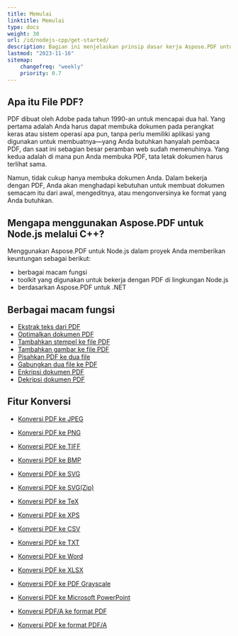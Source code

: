 ```yaml
---
title: Memulai 
linktitle: Memulai
type: docs
weight: 30
url: /id/nodejs-cpp/get-started/
description: Bagian ini menjelaskan prinsip dasar kerja Aspose.PDF untuk Node.js melalui C++. Aspose.PDF untuk Node.js melalui C++ mendukung berbagai macam fungsi.
lastmod: "2023-11-16"   
sitemap:
    changefreq: "weekly"
    priority: 0.7
---
```


## Apa itu File PDF?

PDF dibuat oleh Adobe pada tahun 1990-an untuk mencapai dua hal. Yang pertama adalah Anda harus dapat membuka dokumen pada perangkat keras atau sistem operasi apa pun, tanpa perlu memiliki aplikasi yang digunakan untuk membuatnya—yang Anda butuhkan hanyalah pembaca PDF, dan saat ini sebagian besar peramban web sudah memenuhinya. Yang kedua adalah di mana pun Anda membuka PDF, tata letak dokumen harus terlihat sama.

Namun, tidak cukup hanya membuka dokumen Anda. Dalam bekerja dengan PDF, Anda akan menghadapi kebutuhan untuk membuat dokumen semacam itu dari awal, mengeditnya, atau mengonversinya ke format yang Anda butuhkan.

## Mengapa menggunakan Aspose.PDF untuk Node.js melalui C++?

Menggunakan Aspose.PDF untuk Node.js dalam proyek Anda memberikan keuntungan sebagai berikut:

- berbagai macam fungsi
- toolkit yang digunakan untuk bekerja dengan PDF di lingkungan Node.js
- berdasarkan Aspose.PDF untuk .NET

## Berbagai macam fungsi

- [Ekstrak teks dari PDF](/pdf/id/nodejs-cpp/extract-text/)
- [Optimalkan dokumen PDF](/pdf/id/nodejs-cpp/optimize-pdf/)
- [Tambahkan stempel ke file PDF](/pdf/id/nodejs-cpp/add-stamp-to-pdf/)
- [Tambahkan gambar ke file PDF](/pdf/id/nodejs-cpp/add-image-to-pdf/)
- [Pisahkan PDF ke dua file](/pdf/id/nodejs-cpp/split-pdf/)
- [Gabungkan dua file ke PDF](/pdf/id/nodejs-cpp/merge-pdf/)
- [Enkripsi dokumen PDF](/pdf/id/nodejs-cpp/encrypt-pdf/)
- [Dekripsi dokumen PDF](/pdf/id/nodejs-cpp/decrypt-pdf/)

## Fitur Konversi

- [Konversi PDF ke JPEG](/pdf/id/nodejs-cpp/convert-pdf-to-images-format/)
- [Konversi PDF ke PNG](/pdf/id/nodejs-cpp/convert-pdf-to-images-format/)
- [Konversi PDF ke TIFF](/pdf/id/nodejs-cpp/convert-pdf-to-images-format/)
- [Konversi PDF ke BMP](/pdf/id/nodejs-cpp/convert-pdf-to-images-format/)
- [Konversi PDF ke SVG](/pdf/id/nodejs-cpp/convert-pdf-to-images-format/)

- [Konversi PDF ke SVG(Zip)](/pdf/id/nodejs-cpp/convert-pdf-to-images-format/)
- [Konversi PDF ke TeX](/pdf/id/nodejs-cpp/convert-pdf-to-other-files/)
- [Konversi PDF ke XPS](/pdf/id/nodejs-cpp/convert-pdf-to-other-files/)
- [Konversi PDF ke CSV](/pdf/id/nodejs-cpp/convert-pdf-to-xlsx/)
- [Konversi PDF ke TXT](/pdf/id/nodejs-cpp/convert-pdf-to-other-files/)
- [Konversi PDF ke Word](/pdf/id/nodejs-cpp/convert-pdf-to-doc/)
- [Konversi PDF ke XLSX](/pdf/id/nodejs-cpp/convert-pdf-to-xlsx/)
- [Konversi PDF ke PDF Grayscale](/pdf/id/nodejs-cpp/convert-pdf-to-other-files/)
- [Konversi PDF ke Microsoft PowerPoint](/pdf/id/nodejs-cpp/convert-pdf-to-powerpoint/)
- [Konversi PDF/A ke format PDF](/pdf/id/nodejs-cpp/convert-pdfa-to-pdf/)
- [Konversi PDF ke format PDF/A](/pdf/id/nodejs-cpp/convert-pdf-to-pdfa/)
